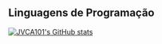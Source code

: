 ## Linguagens de Programação
[![JVCA101's GitHub stats](https://github-readme-stats.vercel.app/api/top-langs?username=JVCA101&hide=html,scss,stylus,blade,asp.net,shaderlab,css,dockerfile,typescript,hlsl&theme=algolia&show_icons=true)](https://github.com/JVCA101)

<!--
[![Top Langs](https://github-readme-stats.vercel.app/api/top-langs/?username=JVCA101&layout=compact)](https://github.com/JVCA101/github-readme-stats)
**JVCA101/JVCA101** is a ✨ _special_ ✨ repository because its `README.md` (this file) appears on your GitHub profile.

Here are some ideas to get you started:

- 🔭 I’m currently working on ...
- 🌱 I’m currently learning ...
- 👯 I’m looking to collaborate on ...
- 🤔 I’m looking for help with ...
- 💬 Ask me about ...
- 📫 How to reach me: ...
- 😄 Pronouns: ...
- ⚡ Fun fact: ...
-->
